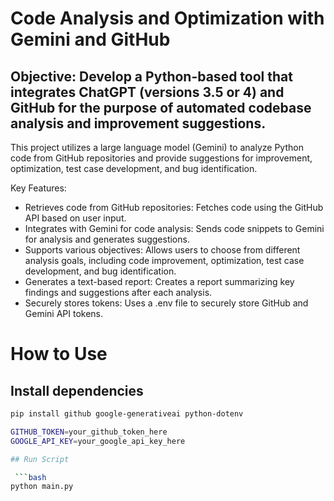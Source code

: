# Code Analysis and Optimization with Gemini and GitHub

## Objective: Develop a Python-based tool that integrates ChatGPT (versions 3.5 or 4) and GitHub for the purpose of automated codebase analysis and improvement suggestions.


This project utilizes a large language model (Gemini) to analyze Python code from GitHub repositories and provide suggestions for improvement, optimization, test case development, and bug identification.

Key Features:

- Retrieves code from GitHub repositories: Fetches code using the GitHub API based on user input.
- Integrates with Gemini for code analysis: Sends code snippets to Gemini for analysis and generates suggestions.
- Supports various objectives: Allows users to choose from different analysis goals, including code improvement, optimization, test case development, and bug identification.
- Generates a text-based report: Creates a report summarizing key findings and suggestions after each analysis.
- Securely stores tokens: Uses a .env file to securely store GitHub and Gemini API tokens.

# How to Use

## Install dependencies

```bash
pip install github google-generativeai python-dotenv

GITHUB_TOKEN=your_github_token_here
GOOGLE_API_KEY=your_google_api_key_here 

## Run Script

 ```bash
python main.py
